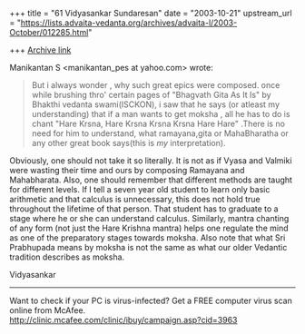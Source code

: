 +++
title = "61 Vidyasankar Sundaresan"
date = "2003-10-21"
upstream_url = "https://lists.advaita-vedanta.org/archives/advaita-l/2003-October/012285.html"

+++
[Archive link](https://lists.advaita-vedanta.org/archives/advaita-l/2003-October/012285.html)

Manikantan S <manikantan_pes at yahoo.com> wrote:

>But i always wonder , why such great epics were
>composed. once while brushing thro' certain pages of
>"Bhagvath Gita As It Is" by Bhakthi vedanta
>swami(ISCKON), i saw that he says (or atleast my
>understanding) that if a man wants to get moksha , all
>he has to do is chant "Hare Krsna, Hare Krsna Krsna
>Krsna Hare Hare" .There is no need for him to
>understand, what ramayana,gita or MahaBharatha or any
>other great book  says(this is *my* interpretation).

Obviously, one should not take it so literally. It is not as if Vyasa and 
Valmiki were wasting their time and ours by composing Ramayana and 
Mahabharata. Also, one should remember that different methods are taught for 
different levels. If I tell a seven year old student to learn only basic 
arithmetic and that calculus is unnecessary, this does not hold true 
throughout the lifetime of that person. That student has to graduate to a 
stage where he or she can understand calculus. Similarly, mantra chanting of 
any form (not just the Hare Krishna mantra) helps one regulate the mind as 
one of the preparatory stages towards moksha. Also note that what Sri 
Prabhupada means by moksha is not the same as what our older Vedantic 
tradition describes as moksha.

Vidyasankar

_________________________________________________________________
Want to check if your PC is virus-infected?  Get a FREE computer virus scan 
online from McAfee.    
http://clinic.mcafee.com/clinic/ibuy/campaign.asp?cid=3963

